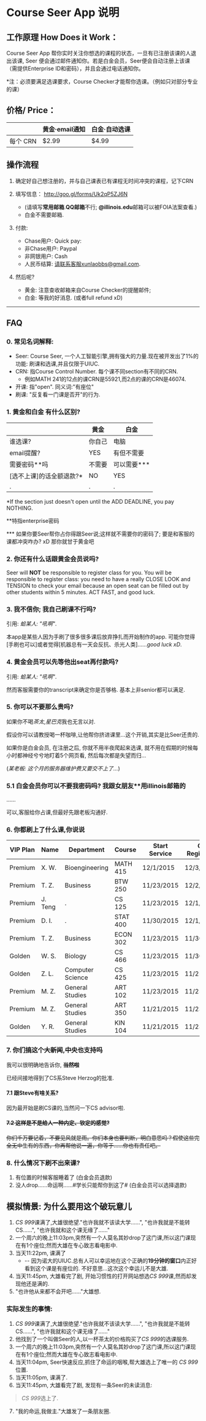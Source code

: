 # Course Seer App 说明

## 工作原理 How Does it Work：

Course Seer App 帮你实时关注你想选的课程的状态，一旦有已注册该课的人退出该课, Seer 便会通过邮件通知你。若是白金会员，Seer便会自动注册上该课（需提供Enterprise ID和密码），并且会通过电话通知你。
 
*注：必须要满足选课要求，Course Checker才能帮你选课。（例如只对部分专业的课）


## 价格/ Price：



|        | 黄金·email通知 | 白金·自动选课 |
|--------|------------|---------|
| 每个 CRN  | $2.99      | $4.99   |

<!--| 5 CRNs | $9.99      | $18.99  |-->

## 操作流程

1. 确定好自己想注册的，并与自己课表已有课程无时间冲突的课程，记下CRN

2. 填写信息： <http://goo.gl/forms/Uk2qP5ZJ6N> 
	* (请填写**常用邮箱**.**QQ邮箱**不行; **@illinois.edu**邮箱可以被FOIA法案查看.)
	* 白金不需要邮箱.

3. 付款:
	* Chase用户: Quick pay: 
	* 非Chase用户: Paypal
	* 非网银用户: Cash
	* 人民币结算: 请联系客服xunlaobbs@gmail.com.

4. 然后呢?
	* 黄金: 注意查收邮箱来自Course Checker的提醒邮件; 
	* 白金: 等我的好消息. (或者full refund xD)

----------------------------

## FAQ
### 0. 常见名词解释:
* Seer: Course Seer, 一个人工智能引擎,拥有强大的力量.现在被开发出了1%的功能: 刷课和选课,并且仅限于UIUC.
* CRN: 指Course Control Number. 每个课不同section有不同的CRN. 
	* 例如MATH 241的12点的课CRN是55921,而2点的课的CRN是46074.
* 开课: 指"open". 同义词:"有座位"
* 刷课: "反复看一门课是否开"的行为.



### 1. 黄金和白金 有什么区别?

|        | 黄金 | 白金|
|--------|------------|---------|
| 谁选课? | 你自己    | 电脑   |
| email提醒? | YES     | 有但不需要  |
| 需要密码**吗 | 不需要     | 可以需要***   |
| [选不上课]的话全额退款?* | NO     | YES   |
|.|.|.|


*If the section just doesn't open until the ADD DEADLINE, you pay NOTHING. 

**特指enterprise密码

*** 如果你要Seer帮你占你得跟Seer说;这样就不需要你的密码了; 要是和客服的课都冲突咋办? xD 那你就甘于黄金吧


 	
### 2. 你还有什么话跟黄金会员说吗?
Seer will **NOT** be responsible to register class for you. You will be responsible to register class: you need to have a really CLOSE LOOK and TENSION to check your email because an open seat can be filled out by other students within 5 minutes. ACT FAST, and good luck.

### 3. 我不信你; 我自己刷课不行吗?
引用: *蛤某人: "吼啊"*. 

本app是某些人因为手刷了很多很多课后放弃挣扎而开始制作的app. 可能你觉得[手刷也可以]或者觉得[机器总有一天会反抗、杀光人类]……*good luck xD*. 

### 4. 黄金会员可以先等他出seat再付款吗?
引用: *蛤某人: "吼啊"*. 

然而客服需要你的transcript来确定你是否够格. 基本上非senior都可以满足.

### 5. 你可以不要那么贵吗?
如果你不喝*茶太*,*星巴克*我也无言以对.

假设你可以请教授喝一杯咖啡,让他帮你挤进课里…这个开销,其实是比Seer还贵的.

如果你是白金会员, 在注册之后, 你就不用半夜爬起来选课, 就不用在假期的时候每小时都神经兮兮地盯着5个网页看, 然后每次都是失望而归…

(*某老板: 这个月的服务器维护费又要交不上了...*)

### 5.1 白金会员你可以不要我密码吗? 我跟女朋友**用illinois邮箱的
……

可以,客服给你占课,但最好先跟老板沟通好.

### 6. 你都刷上了什么课,你说说

| VIP Plan | Name    | Department       | Course   | Start Service | Get Registered | Day cost | 
|----------|---------|------------------|----------|---------------|----------------|----------| 
| Premium  | X. W.   | Bioengineering   | MATH 415 | 12/1/2015     | 12/3/2015      | 2        | 
| Premium  | T. Z.   | Business         | BTW 250  | 11/23/2015    | 12/2/2015      | 9        | 
| Premium  | J. Teng | .                | CS 125   | 11/23/2015    | 12/1/2015      | 8        | 
| Premium  | D. I.   | .                | STAT 400 | 11/30/2015    | 12/1/2015      | 1        | 
| Premium  | T. Z.   | Business         | ECON 302 | 11/23/2015    | 11/30/2015     | 7        | 
| Golden   | W. S.   | Biology          | CS 466   | 11/23/2015    | 11/30/2015     | 7        | 
| Golden   | Z. L.   | Computer Science | CS 425   | 11/23/2015    | 11/25/2015     | 2        | 
| Premium  | M. Z.   | General Studies  | ART 102  | 11/23/2015    | 11/25/2015     | 2        | 
| Premium  | M. Z.   | General Studies  | ART 350  | 11/21/2015    | 11/23/2015     | 2        | 
| Golden   | Y. R.   | General Studies  | KIN 104  | 11/21/2015    | 11/23/2015     | 2        | 

### 7. 你们搞这个~~大新闻~~,~~中央~~也支持吗

我可以很明确地告诉你, ~~**当然啦**~~ 

已经间接地得到了CS系Steve Herzog的批准.

#### 7.1 跟Steve有啥关系?

因为最开始是刷CS课的,当然问一下CS advisor啦.

#### ~~7.2 这样是不是给人一种内定、钦定的感觉?~~

~~你们千万要记着，不要见风就是雨。你们本身也要判断，明白意思吗？假使这些完全无中生有的东西，你再帮他说一遍，你等于……你也有责任吧。~~


### 8. 什么情况下刷不出来课?
1. 有位置的时候客服睡着了 (白金会员退款)
2. 没人drop……命运啊……#学长只能帮你到这了# (白金会员可以选择退款)


## 模拟情景: 为什么要用这个破玩意儿
1. *CS 999*课满了,大雄很绝望."也许我就不该读大学……", "也许我就是不能转CS……", "也许我就和这个课无缘了……"
2. 一个周六的晚上11:03pm,突然有一个人莫名其妙drop了这门课,所以这门课现在有1个座位;然而大雄在专心致志看电影中.
3. 当天11:22pm, 课满了 
	* -- 因为诺大的UIUC.总有人可以幸运地在这个正确的**19分钟的窗口**内正好看到这个课是有座位的. 不好意思…这次这个幸运儿不是大雄.
4. 当天11:45pm, 大雄看完了剧, 开始习惯性的打开网站想选*CS 999*课,然而却发现他还是满的.
5. "也许他从来都不会开吧……"大雄想.


### 实际发生的事情:
1. *CS 999*课满了,大雄很绝望."也许我就不该读大学……", "也许我就是不能转CS……", "也许我就和这个课无缘了……"
2. 他找到了一个叫做Seer的人,以一杯茶太的价格购买了*CS 999*的选课服务.
3. 一个周六的晚上11:03pm,突然有一个人莫名其妙drop了这门课,所以这门课现在有1个座位;然而大雄在专心致志看电影中.
4. 当天11:04pm, Seer快速反应,抓住了命运的咽喉,帮大雄选上了唯一的 *CS 999*位置.
5. 当天11:05pm, 课满了.
6. 当天11:45pm, 大雄看完了剧, 发现有一条Seer的未读消息:
> *CS 999*选上了.

7. "我的命运,我做主."大雄发了一条朋友圈.
